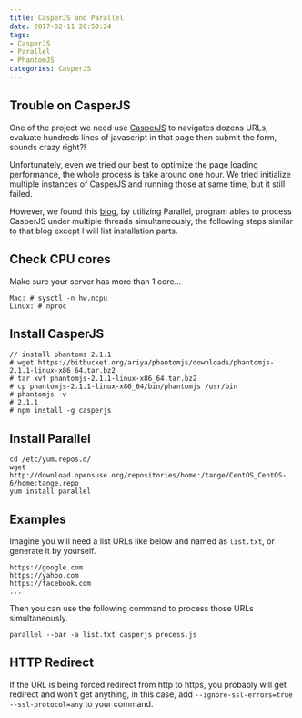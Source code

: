 ```yaml
---
title: CasperJS and Parallel
date: 2017-02-11 20:50:24
tags:
- CasperJS
- Parallel
- PhantomJS
categories: CasperJS
---
```

## Trouble on CasperJS
One of the project we need use [CasperJS](casperjs.org) to navigates dozens URLs, evaluate hundreds lines of javascript in that page then submit the form, sounds crazy right?! <!-- more -->

Unfortunately, even we tried our best to optimize the page loading performance, the whole process is take around one hour. We tried initialize multiple instances of CasperJS and running those at same time, but it still failed.

However, we found this [blog](http://g-liu.com/blog/2016/10/tutorial-parallel-web-scraping-with-casperjs-and-gnu-parallel/), by utilizing Parallel, program ables to process CasperJS under multiple threads simultaneously, the following steps similar to that blog except I will list installation parts.

## Check CPU cores
Make sure your server has more than 1 core...

```
Mac: # sysctl -n hw.ncpu
Linux: # nproc
```

## Install CasperJS
```
// install phantoms 2.1.1
# wget https://bitbucket.org/ariya/phantomjs/downloads/phantomjs-2.1.1-linux-x86_64.tar.bz2
# tar xvf phantomjs-2.1.1-linux-x86_64.tar.bz2
# cp phantomjs-2.1.1-linux-x86_64/bin/phantomjs /usr/bin
# phantomjs -v
# 2.1.1
# npm install -g casperjs
```

## Install Parallel
```
cd /etc/yum.repos.d/
wget http://download.opensuse.org/repositories/home:/tange/CentOS_CentOS-6/home:tange.repo
yum install parallel
```

## Examples
Imagine you will need a list URLs like below and named as `list.txt`, or generate it by yourself.

```
https://google.com
https://yahoo.com
https://facebook.com
...
```

Then you can use the following command to process those URLs simultaneously.

```
parallel --bar -a list.txt casperjs process.js
```

## HTTP Redirect
If the URL is being forced redirect from http to https, you probably will get redirect and won't get anything, in this case, add `--ignore-ssl-errors=true --ssl-protocol=any` to your command.
